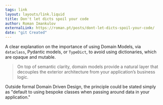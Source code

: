 ```yaml
---
tags: link
layout: layouts/link.liquid
title: Don't let dicts spoil your code
author: Roman Imankulov
externalLink: https://roman.pt/posts/dont-let-dicts-spoil-your-code/
date: "git Created"
---
```


A clear explanation on the importance of using Domain Models, via `dataclass`, Pydantic models, or `TypeDict`, to avoid using dictionaries, which are opaque and mutable.

> On top of semantic clarity, domain models provide a natural layer that decouples the exterior architecture from your application’s business logic.

Outside formal Domain Driven Design, the principle could be stated simply as "default to using bespoke classes when passing around data in your application."
